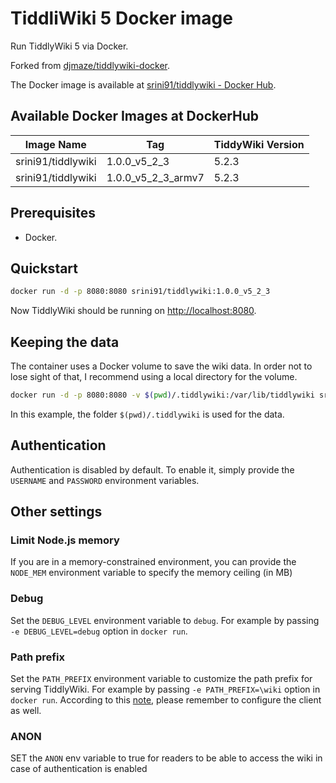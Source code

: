 # TiddliWiki 5 Docker image

Run TiddlyWiki 5 via Docker.

Forked from
[djmaze/tiddlywiki-docker](https://github.com/djmaze/tiddlywiki-docker).

The Docker image is available at [srini91/tiddlywiki - Docker
Hub](https://hub.docker.com/r/srini91/tiddlywiki).

## Available Docker Images at DockerHub

Image Name         | Tag                | TiddyWiki Version
-------------------|--------------------|------------------
srini91/tiddlywiki | 1.0.0_v5_2_3       | 5.2.3
srini91/tiddlywiki | 1.0.0_v5_2_3_armv7 | 5.2.3

## Prerequisites

* Docker.

## Quickstart

```bash
docker run -d -p 8080:8080 srini91/tiddlywiki:1.0.0_v5_2_3
```

Now TiddlyWiki should be running on
[http://localhost:8080](http://localhost:8080).

## Keeping the data

The container uses a Docker volume to save the wiki data. In order not
to lose sight of that, I recommend using a local directory for the volume.

```bash
docker run -d -p 8080:8080 -v $(pwd)/.tiddlywiki:/var/lib/tiddlywiki srini91/tiddlywiki:1.0.0_v5_2_3
```

In this example, the folder `$(pwd)/.tiddlywiki` is used for the data.

## Authentication

Authentication is disabled by default. To enable it, simply provide the
`USERNAME` and `PASSWORD` environment variables.

## Other settings

### Limit Node.js memory

If you are in a memory-constrained environment, you can provide the
`NODE_MEM` environment variable to specify the memory ceiling (in MB)

### Debug

Set the `DEBUG_LEVEL` environment variable to `debug`. For example by passing
`-e DEBUG_LEVEL=debug` option in `docker run`.

### Path prefix

Set the `PATH_PREFIX` environment variable to customize the path prefix for
serving TiddlyWiki. For example by passing `-e PATH_PREFIX=\wiki` option in
`docker run`. According to this [note][path-prefix-note], please remember to
configure the client as well.

[path-prefix-note]: https://tiddlywiki.com/static/Using%2520a%2520custom%2520path%2520prefix%2520with%2520the%2520client-server%2520edition.html

### ANON

SET the `ANON` env variable to true for readers to be able to access the wiki in case of authentication is enabled